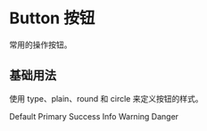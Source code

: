 # Button 按钮

常用的操作按钮。

## 基础用法

<script setup>
import { WeButton } from 'wonderful-element'
</script>

使用 type、plain、round 和 circle 来定义按钮的样式。

<div>
    <we-button>Default</we-button>
    <we-button type="primary">Primary</we-button>
    <we-button type="success">Success</we-button>
    <we-button type="info">Info</we-button>
    <we-button type="warning">Warning</we-button>
    <we-button type="danger">Danger</we-button>
</div>